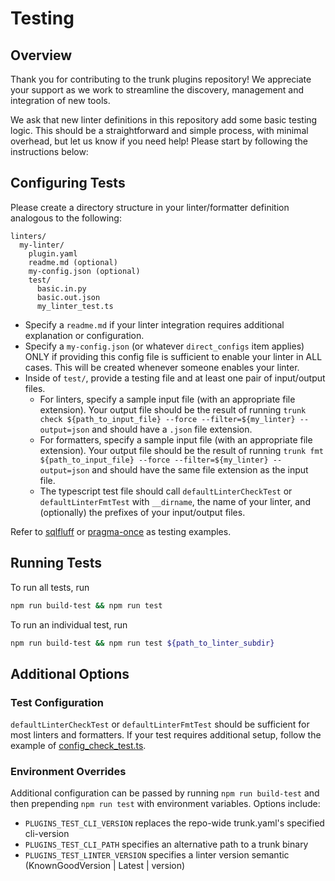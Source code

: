 # Testing

## Overview

Thank you for contributing to the trunk plugins repository! We appreciate your support as we work to
streamline the discovery, management and integration of new tools.

We ask that new linter definitions in this repository add some basic testing logic. This should be a
straightforward and simple process, with minimal overhead, but let us know if you need help! Please
start by following the instructions below:

## Configuring Tests

Please create a directory structure in your linter/formatter definition analogous to the following:

```
linters/
  my-linter/
    plugin.yaml
    readme.md (optional)
    my-config.json (optional)
    test/
      basic.in.py
      basic.out.json
      my_linter_test.ts
```

- Specify a `readme.md` if your linter integration requires additional explanation or configuration.
- Specify a `my-config.json` (or whatever `direct_configs` item applies) ONLY if providing this
  config file is sufficient to enable your linter in ALL cases. This will be created whenever
  someone enables your linter.
- Inside of `test/`, provide a testing file and at least one pair of input/output files.
  - For linters, specify a sample input file (with an appropriate file extension). Your output file
    should be the result of running
    `trunk check ${path_to_input_file} --force --filter=${my_linter} --output=json` and should have
    a `.json` file extension.
  - For formatters, specify a sample input file (with an appropriate file extension). Your output
    file should be the result of running
    `trunk fmt ${path_to_input_file} --force --filter=${my_linter} --output=json` and should have
    the same file extension as the input file.
  - The typescript test file should call `defaultLinterCheckTest` or `defaultLinterFmtTest` with
    `__dirname`, the name of your linter, and (optionally) the prefixes of your input/output files.

Refer to [sqlfluff](../linters/sqlfluff) or [pragma-once](../linters/pragma-once) as testing
examples.

## Running Tests

To run all tests, run

```bash
npm run build-test && npm run test
```

To run an individual test, run

```bash
npm run build-test && npm run test ${path_to_linter_subdir}
```

## Additional Options

### Test Configuration

`defaultLinterCheckTest` or `defaultLinterFmtTest` should be sufficient for most linters and
formatters. If your test requires additional setup, follow the example of
[config_check_test.ts](./config_check_test.ts).

### Environment Overrides

Additional configuration can be passed by running `npm run build-test` and then prepending
`npm run test` with environment variables. Options include:

- `PLUGINS_TEST_CLI_VERSION` replaces the repo-wide trunk.yaml's specified cli-version
- `PLUGINS_TEST_CLI_PATH` specifies an alternative path to a trunk binary
- `PLUGINS_TEST_LINTER_VERSION` specifies a linter version semantic (KnownGoodVersion | Latest |
  version)
